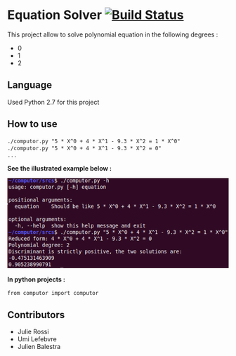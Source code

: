 # Equation Solver [![Build Status](https://travis-ci.org/JulienBalestra/computor.svg?branch=master)](https://travis-ci.org/jbalestra/computor)


This project allow to solve polynomial equation in the following degrees :

* 0
* 1
* 2


## Language

Used Python 2.7 for this project

## How to use


    ./computor.py "5 * X^0 + 4 * X^1 - 9.3 * X^2 = 1 * X^0"
    ./computor.py "5 * X^0 + 4 * X^1 - 9.3 * X^2 = 0"
    ...

**See the illustrated example below :**

<img src="computor.png">
    
**In python projects :**


    from computor import computor

## Contributors

* Julie Rossi
* Umi Lefebvre
* Julien Balestra

